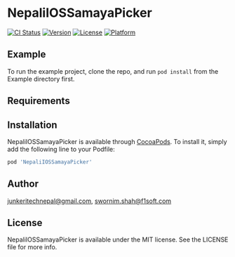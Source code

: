 # NepaliIOSSamayaPicker

[![CI Status](https://img.shields.io/travis/junkeritechnepal@gmail.com/NepaliIOSSamayaPicker.svg?style=flat)](https://travis-ci.org/junkeritechnepal@gmail.com/NepaliIOSSamayaPicker)
[![Version](https://img.shields.io/cocoapods/v/NepaliIOSSamayaPicker.svg?style=flat)](https://cocoapods.org/pods/NepaliIOSSamayaPicker)
[![License](https://img.shields.io/cocoapods/l/NepaliIOSSamayaPicker.svg?style=flat)](https://cocoapods.org/pods/NepaliIOSSamayaPicker)
[![Platform](https://img.shields.io/cocoapods/p/NepaliIOSSamayaPicker.svg?style=flat)](https://cocoapods.org/pods/NepaliIOSSamayaPicker)

## Example

To run the example project, clone the repo, and run `pod install` from the Example directory first.

## Requirements

## Installation

NepaliIOSSamayaPicker is available through [CocoaPods](https://cocoapods.org). To install
it, simply add the following line to your Podfile:

```ruby
pod 'NepaliIOSSamayaPicker'
```

## Author

junkeritechnepal@gmail.com, swornim.shah@f1soft.com

## License

NepaliIOSSamayaPicker is available under the MIT license. See the LICENSE file for more info.
